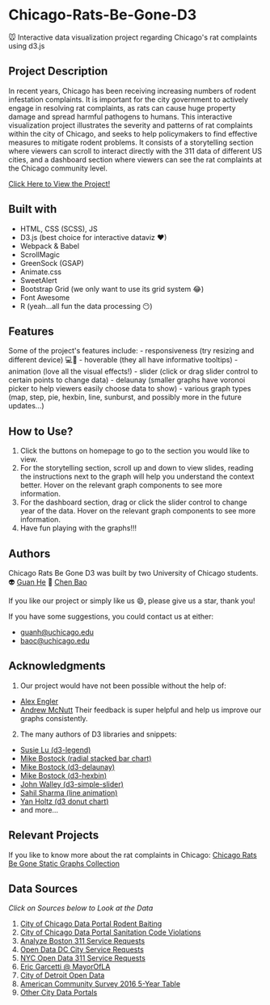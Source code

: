 # Chicago-Rats-Be-Gone-D3
🐭 Interactive data visualization project regarding Chicago's rat complaints using d3.js

## Project Description
In recent years, Chicago has been receiving increasing numbers of rodent infestation complaints. It is important for the city government to actively engage in resolving rat complaints, as rats can cause huge property damage and spread harmful pathogens to humans. This interactive visualization project illustrates the severity and patterns of rat complaints within the city of Chicago, and seeks to help policymakers to find effective measures to mitigate rodent problems. It consists of a storytelling section where viewers can scroll to interact directly with the 311 data of different US cities, and a dashboard section where viewers can see the rat complaints at the Chicago community level.

<a href="https://data-driven-dorks.github.io/Chicago-Rats-Be-Gone-Homepage/index.html">Click Here to View the Project!</a>

## Built with
- HTML, CSS (SCSS), JS
- D3.js (best choice for interactive dataviz ❤)
- Webpack & Babel
- ScrollMagic
- GreenSock (GSAP)
- Animate.css
- SweetAlert
- Bootstrap Grid (we only want to use its grid system 😂)
- Font Awesome
- R (yeah...all fun the data processing 😶)

## Features
Some of the project's features include:
    - responsiveness (try resizing and different device) 💻📱
    - hoverable (they all have informative tooltips)
    - animation (love all the visual effects!)
    - slider (click or drag slider control to certain points to change data)
    - delaunay (smaller graphs have voronoi picker to help viewers easily choose data to show)
    - various graph types (map, step, pie, hexbin, line, sunburst, and possibly more in the future updates...)

## How to Use?
1. Click the buttons on homepage to go to the section you would like to view.
2. For the storytelling section, scroll up and down to view slides, reading the instructions next to the graph will help you understand the context better. Hover on the relevant graph components to see more information.
3. For the dashboard section, drag or click the slider control to change year of the data. Hover on the relevant graph components to see more information.
4. Have fun playing with the graphs!!!

## Authors
Chicago Rats Be Gone D3 was built by two University of Chicago students.
👽 <a href="https://github.com/heguanelvis">Guan He</a>
👻 <a href="https://github.com/AaaChenBao">Chen Bao</a>

If you like our project or simply like us 😄, please give us a star, thank you!

If you have some suggestions, you could contact us at either:
- guanh@uchicago.edu
- baoc@uchicago.edu

## Acknowledgments
1. Our project would have not been possible without the help of:
- <a href="https://github.com/alexcengler">Alex Engler</a>
- <a href="https://github.com/mcnuttandrew">Andrew McNutt</a>
Their feedback is super helpful and help us improve our graphs consistently.

2. The many authors of D3 libraries and snippets:
- <a href="https://d3-legend.susielu.com/">Susie Lu (d3-legend)</a>
- <a href="https://observablehq.com/@d3/radial-stacked-bar-chart">Mike Bostock (radial stacked bar chart)</a>
- <a href="https://www.npmjs.com/package/d3-delaunay">Mike Bostock (d3-delaunay)</a>
- <a href="https://github.com/d3/d3-hexbin">Mike Bostock (d3-hexbin)</a>
- <a href="https://www.npmjs.com/~johnwalley">John Walley (d3-simple-slider)</a>
- <a href="https://medium.com/@sahilaug/line-graphs-using-d3-animating-the-line-f82a1dfc3c91">Sahil Sharma (line animation)</a>
- <a href="https://www.d3-graph-gallery.com/donut">Yan Holtz (d3 donut chart)</a>
- and more...

## Relevant Projects
If you like to know more about the rat complaints in Chicago:
<a href="https://heguanelvis.github.io/Chicago-Rats-Be-Gone/explore.html">Chicago Rats Be Gone Static Graphs Collection</a>

## Data Sources
*Click on Sources below to Look at the Data*
1. <a href="https://data.cityofchicago.org/Service-Requests/311-Service-Requests-Rodent-Baiting-No-Duplicates/uqhs-j723">City of Chicago Data Portal Rodent Baiting</a>
2. <a href="https://data.cityofchicago.org/Service-Requests/311-Service-Requests-Sanitation-Code-Complaints-No/rccf-5427">City of Chicago Data Portal Sanitation Code Violations</a>
3. <a href="https://data.boston.gov/dataset/311-service-requests">Analyze Boston 311 Service Requests</a>
4. <a href="http://opendata.dc.gov/datasets/city-service-requests-in-2018">Open Data DC City Service Requests</a>
5. <a href="https://data.cityofnewyork.us/Social-Services/311-Service-Requests-from-2010-to-Present/erm2-nwe9/data">NYC Open Data 311 Service Requests</a>
6. <a href="https://data.lacity.org/A-Well-Run-City/MyLA311-Service-Request-Data-2018/h65r-yf5i">Eric Garcetti @ MayorOfLA</a>
7. <a href="https://data.detroitmi.gov/Government/Improve-Detroit-Issues/fjru-bz8m/data">City of Detroit Open Data</a>
8. <a href="https://api.census.gov/data/2016/acs/acs5/variables.html">American Community Survey 2016 5-Year Table</a>
9. <a href="http://us-city.census.okfn.org/dataset/service-requests">Other City Data Portals</a>
